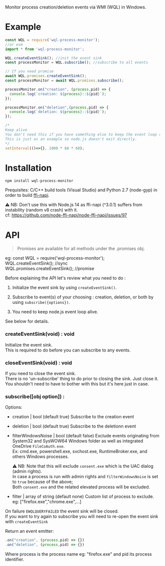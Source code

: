 Monitor process creation/deletion events via WMI (WQL) in Windows.

Example
=======

```js
const WQL = require('wql-process-monitor');
//or esm 
import * from 'wql-process-monitor';

WQL.createEventSink(); //init the event sink 
const processMonitor = WQL.subscribe(); //subscribe to all events

// If you need promise
await WQL.promises.createEventSink();
const processMonitor = await WQL.promises.subscribe();

processMonitor.on("creation", (process,pid) => {
  console.log(`creation: ${process}::${pid}`);
});

processMonitor.on("deletion",(process,pid) => {
  console.log(`deletion: ${process}::${pid}`);
});

/*
Keep alive
You don't need this if you have something else to keep the event loop running.
This is just as an example so node.js doesn't exit directly.
*/
setInterval(()=>{}, 1000 * 60 * 60);
```

Installation
============

`npm install wql-process-monitor`

Prequisites: C/C++ build tools (Visual Studio) and Python 2.7 (node-gyp) in order to build [ffi-napi](https://www.npmjs.com/package/ffi-napi).

⚠️ NB: Don't use this with Node.js 14 as ffi-napi (^3.0.1) suffers from instability (random v8 crash) with it.<br/>
cf: https://github.com/node-ffi-napi/node-ffi-napi/issues/97 

API
===

> Promises are available for all methods under the .promises obj.

eg:
const WQL = require('wql-process-monitor');<br/>
WQL.createEventSink(); //sync<br/>
WQL.promises.createEventSink(); //promise<br/>

Before explaining the API let's review what you need to do :

1) Initialize the event sink by using `createEventSink()`.

2) Subscribe to event(s) of your choosing : creation, deletion, or both by using `subscribe({options})`.

3) You need to keep node.js event loop alive.   

See below for details.

### createEventSink(void) : void
Initialize the event sink.<br/>
This is required to do before you can subscribe to any events.

### closeEventSink(void) : void
If you need to close the event sink.<br/>
There is no 'un-subscribe' thing to do prior to closing the sink. Just close it.<br/>
You shouldn't need to have to bother with this but it's here just in case.

### subscribe([obj option]) : <EventEmitter>

Options:

- creation | bool (default true)
	Subscribe to the creation event
	
- deletion | bool (default true)
	Subscribe to the deletionn event
	
- filterWindowsNoise | bool (default false)
	Exclude events originating from System32 and SysWOW64 Windows folder as well as integrated OneDrive `FileCoAuth.exe`.<br/>
	Ex: cmd.exe, powershell.exe, svchost.exe, RuntimeBroker.exe, and others Windows processes.<br/>
	
	⚠️ NB: Note that this will exclude `consent.exe` which is the UAC dialog (admin rights).<br/>
	In case a process is run with admin rights and `filterWindowsNoise` is set to `true` because of the above;<br/>
	Both `consent.exe` and the related elevated process will be excluded.<br/>

- filter | array of string (default none)
	Custom list of process to exclude.<br/>
	eg: ["firefox.exe","chrome.exe",...]<br/>
	
On failure `EWQLQUERYFAILED` the event sink will be closed.<br/>
If you want to try again to subscribe you will need to re-open the event sink with `createEventSink`

Return an event emitter:

```js
.on("creation", (process,pid) => {})
.on("deletion", (process,pid) => {})
```

Where process is the process name eg: "firefox.exe" and pid its process identifier.